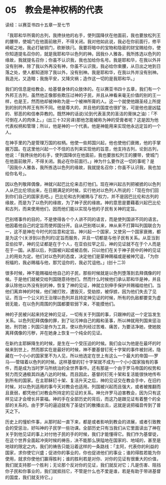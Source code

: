 # 05　教会是神权柄的代表


读经：以赛亚书四十五章一至七节

「我耶和华所膏的古列，我搀扶他的右手，使列国降伏在他面前，我也要放松列王的腰带，使城门在他面前敞开，不得关闭。我对他如此说，我必在你前面行，修平崎岖之地，我必打破铜门，砍断铁闩。我要将暗中的宝物和隐密的财宝赐给你，使你知道提名召你的，就是我耶和华以色列的神。因我仆人雅各，我所拣选以色列的缘故，我就提名召你；你虽不认识我，我也加给你名号。我是耶和华，在我以外并没有别神，除了我以外再没有神，你虽不认识我，我必给你束腰，从日出之地到日落之处，使人都知道除了我以外，没有别神。我是耶和华，在我以外并没有别神。我造光，又造暗；我施平安，又降灾祸；造作这一切的是我耶和华。」

我们的信息是给教会，给基督身体的众肢体的。在以赛亚书四十五章，我们有一个外邦王古列，虽然他正像那些欺压过神的子民，并且从神看来毫无价值的别的王一样，也是王，然而他却被神称为是一个被神所膏的人。这一个就使他跟圣经上所提到的别的外邦王有所不同。他是尊大的，并且他的国度也很扩张，可是他也是凶猛的、邪恶的和信奉异教的。既然神的话说(论到代表圣灵的圣洁的膏抹之油)：「不可倒在人的肉体上。」(出三十32另译)那他怎能被称为神的受膏者呢？这是因为他代表权柄和管理；所以，他是神的一个代表。他是神能用来实现他永远定旨的一个人。

在神手里的乃是管理万国的权柄。他使一些邦国兴起，他也使他们衰微，他的手掌握万国。在这里他兴起一个不信的古列来实现他的旨意，他支持古列，论到古列，他说：「我搀扶他的右手，使列国降伏在他面前，我也要放松列王的腰带，使城门在他面前敞开，不得关闭。我必在你前面行。」神为什么要作这一切的事呢？是「因我仆人雅各，我所拣选以色列的缘故，我就提名召你；你虽不认识我，我也加给你名号」。

因以色列敬拜偶像，神就兴起巴比伦来击打他们。现在神兴起古列把被掳的以色列人从巴比伦领出来，在日期满足的时候，实行他对以色列人所说的：「现在你们回到你们自己的国家去吧。」巴比伦和古列被赐与了权力，并不是因巴比伦和古列的缘故，而是为了以色列的缘故，为了神子民的缘故。神的意思是要藉着兴起巴比伦和古列，而来使用他们，因而他们能以实现与他的子民有关神的定旨。

巴别塔事件的目的，不是使得各个个人讲不同的语言，而是使列国讲不同的语言。他因着他自己的定旨而使邦国分开。自从巴别塔以来，神从来不打算叫列国联合为一，这不是神在今时代的旨意和定旨。神兴起一个国家，又使另一个国家衰微，都是为这个(关涉到以色列的)定旨而服务，并且一切都是与他子民有关系。从亚当到亚伯拉罕，神的见证都是在于个人，在亚伯拉罕之后，神的见证就不在于个人而是在于一国。从那以后，列国被兴起或被击倒，只以他们在关于神子民中的神的见证上的用处为定。他们对以色列的态度，决定他们是蒙神赐福或是被神咒诅，「为你祝福的，我必赐福与他，那咒诅你的，我必咒诅他。」(创十二3)

很多时候，神不能赐福给他自己的子民，那些时候就是以色列堕落到去拜偶像的时候。于是他们就被交给列国随意待他们。然而什么时候他们承认耶和华是神，并且承认除他以外没有别的神，恢复了神的见证，神就立刻伸手保护并赐福给他们。当他们离弃神的时候，他们被打败，遭毁灭，受劫掠，被俘掳，因为他们失去了见证。而当一个公义的王治理以色列并且持定神见证的时候，所有的仇敌都要变为虚弱无能，在以色列周围的列国都要软弱下来，不能摸他们。

神的子民被兴起来持定神的见证，一切有关于列国的事，只跟神的这一个定旨发生关系。以色列犯拜偶像的罪，到了玷污神自己的殿和圣事，所以神就用列国来惩治她，刑罚她；列国只是作为工具，使以色列经过苦难、痛苦，为要洁净她，使她脱离拜偶像的污秽，并在她身上恢复一个纯全的见证。

在新约主耶稣降生的时候，是生在一个受压迫的时候。我们会以为他是在最坏的时候来到世上，然而那实在是最好的时候，神不要基督钉死十字架的事件被封闭，隐藏在一个小小的国家里不为人见，所以他选定在世上有这么一个最大的帝国──罗马──管辖着以色列的时候。这样基督的钉十字架就不成为一个小小国家独有的事件，而是成为当时罗马所统治的全世界事件。还有那是一个由于罗马帝国的权势和努力而交通极其四通八达的时候。而且因此，基督的钉死十架和复活能很快地传布到所有的国家。在主耶稣钉十架、复活升天之后，神的见证交在教会手中，在旧约时候，对以色列适用的事今天对教会也适用。列国被兴起而且强大，或者被推翻而且衰弱，都凭他们对教会所持定的见证的关系。神允许罗马迫害教会，因为只有这样见证才会增长并蒙福。神的手在全部历史的背后，而这乃是跟见证有着整个的全部的关系的。由于罗马的逼迫就有了圣徒们的散播出去，这就是说把福音传到了普天之下。

历史上的憧蚧件事，从那时起一直下来，都是或者影响到教会的进展，或者引致教会的受惩治，好叫神的子民学一些功课。全部历史只有当我们从它里面读出了神在关乎到他见证的事上对付他子民的手的时候，我们才能懂得它。我们作为基督徒，在这个世界全面起冲突时候的祷告，决不能那么狭隘地在国家的、地域的，甚至是地球的限定之内，我们的祷告只能沿着这样的一条路线：「主阿，代表你的利益的国家，求你使它兴盛；促进你的事业的，你也促进他们的事业；谁的得胜若能为你使用，就求你使他们赢得胜利；谁的胜利若是对你、对你的见证有很重大的价值，我们就支持那一个胜利；无论那个反对你的见证，我们就反对它；凡是伤害、阻挡你子民和你事业的，我们就抵挡它，不管是什么也不爱是谁，若是有助于带进基督的国度，我们就支持它。」

